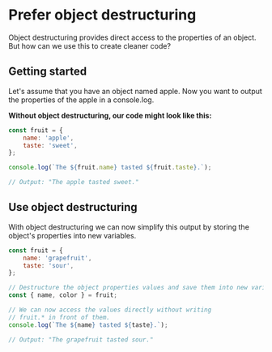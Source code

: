 # Prefer object destructuring
Object destructuring provides direct access to the properties of an object.
But how can we use this to create cleaner code?

## Getting started

Let's assume that you have an object named apple. 
Now you want to output the properties of the apple in a console.log.

**Without object destructuring, our code might look like this:**

```js
const fruit = {
    name: 'apple',
    taste: 'sweet',
};

console.log(`The ${fruit.name} tasted ${fruit.taste}.`);

// Output: "The apple tasted sweet."
```

## Use object destructuring
With object destructuring we can now simplify this output by storing the object's properties into new variables.

```js
const fruit = {
    name: 'grapefruit',
    taste: 'sour',
};

// Destructure the object properties values and save them into new variables 
const { name, color } = fruit;

// We can now access the values directly without writing 
// fruit.* in front of them.
console.log(`The ${name} tasted ${taste}.`);

// Output: "The grapefruit tasted sour."
```

